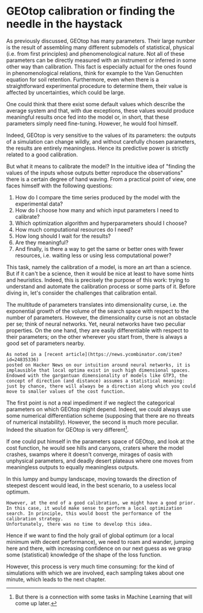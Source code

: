 # GEOtop calibration or finding the needle in the haystack

As previously discussed, GEOtop has many parameters. Their large number is the result of assembling many different submodels of statistical, physical (i.e. from first principles) and phenomenological nature. Not all of these parameters can be directly measured with an instrument or inferred in some other way than calibration. This fact is especially actual for the ones found in phenomenological relations, think for example to the Van Genuchten equation for soil retention. Furthermore, even when there is a straightforward experimental procedure to determine them, their value is affected by uncertainties, which could be large.

One could think that there exist some default values which describe the average system and that, with due exceptions, these values would produce meaningful results once fed into the model or, in short, that these parameters simply need fine-tuning. However, he would fool himself. 

Indeed, GEOtop is very sensitive to the values of its parameters: the outputs of a simulation can change wildly, and without carefully chosen parameters, the results are entirely meaningless.  Hence its predictive power is strictly related to a good calibration. 

But what it means to calibrate the model? In the intuitive idea of "finding the values of the inputs whose outputs better reproduce the observations" there is a certain degree of hand waving. From a practical point of view, one faces himself with the following questions:

1. How do I compare the time series produced by the model with the experimental data?
2. How do I choose how many and which input parameters I need to calibrate?
3. Which optimization algorithm and hyperparameters should I choose?
4. How much computational resources do I need?
5. How long should I wait for the results?
6. Are they meaningful?
7. And finally, is there a way to get the same or better ones with fewer resources, i.e. waiting less or using less computational power?

This task, namely the calibration of a model, is more an art than a science. But if it can't be a science, then it would be nice at least to have some hints and heuristics. Indeed, this is precisely the purpose of this work: trying to understand and automate the calibration process or some parts of it. Before diving in, let's consider the challenges that calibration entail. 

The multitude of parameters translates into dimensionality curse, i.e. the exponential growth of the volume of the search space with respect to the number of parameters. However, the dimensionality curse is not an obstacle per se; think of neural networks. Yet, neural networks have two peculiar properties. On the one hand, they are easily differentiable with respect to their parameters; on the other wherever you start from, there is always a good set of parameters nearby.

```{note}
As noted in a [recent article](https://news.ycombinator.com/item?id=24835336) 
posted on Hacker News on our intuition around neural networks, it is implausible that local optima exist in such high dimensional spaces. Endowed with the gargantuan dimensionality of models like GTP3, the concept of direction (and distance) assumes a statistical meaning: just by chance, there will always be a direction along which you could move to smaller values of the cost function.
```

The first point is not a real impediment if we neglect the categorical parameters on which GEOtop might depend. Indeed, we could always use some numerical differentiation scheme (supposing that there are no threats of numerical instability). However, the second is much more peculiar. Indeed the situation for GEOtop is very different[^hyperopt].

[^hyperopt]: But there is a connection with some tasks in Machine Learning that will come up later. 

If one could put himself in the parameters space of GEOtop, and look at the cost function, he would see hills and canyons, craters where the model crashes, swamps where it doesn't converge, mirages of oasis with unphysical parameters, and deadly desert plateaus where one moves from meaningless outputs to equally meaningless outputs. 

In this lumpy and bumpy landscape, moving towards the direction of steepest descent would lead, in the best scenario, to a useless local optimum.

```{note}
However, at the end of a good calibration, we might have a good prior. In this case, it would make sense to perform a local optimization search. In principle, this would boost the performance of the calibration strategy.
Unfortunately, there was no time to develop this idea.
```

Hence if we want to find the holy grail of global optimum (or a local minimum with decent performance), we need to roam and wander, jumping here and there, with increasing confidence on our next guess as we grasp some (statistical) knowledge of the shape of the loss function.

However, this process is very much time consuming: for the kind of simulations with which we are involved, each sampling takes about one minute, which leads to the next chapter.


